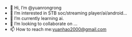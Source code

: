 - 👋 Hi, I’m @yuanrongrong
- 👀 I’m interested in STB soc/streaming player/ai/android...
- 🌱 I’m currently learning ai.
- 💞️ I’m looking to collaborate on ...
- 📫 How to reach me:yuanhao2000@gmail.com

<!---
yuanrongrong/yuanrongrong is a ✨ special ✨ repository because its `README.md` (this file) appears on your GitHub profile.
You can click the Preview link to take a look at your changes.
--->
